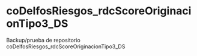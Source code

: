 # coDelfosRiesgos_rdcScoreOriginacionTipo3_DS
Backup/prueba de repositorio coDelfosRiesgos_rdcScoreOriginacionTipo3_DS
